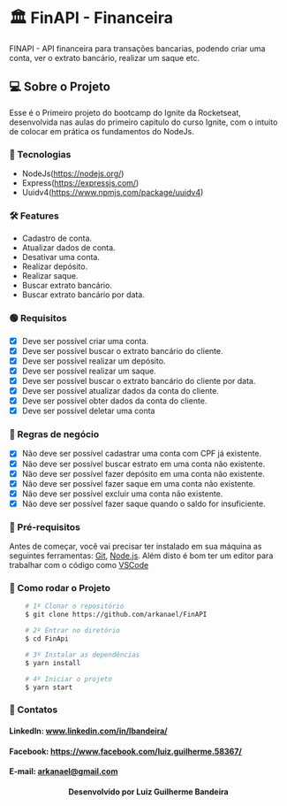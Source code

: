 # 🏛 FinAPI - Financeira
FINAPI - API financeira para transações bancarias, podendo criar uma conta, ver o extrato bancário,
realizar um saque etc.

## 💻 Sobre o Projeto
Esse é o Primeiro projeto do bootcamp do Ignite da Rocketseat, desenvolvida nas aulas do primeiro capitulo do curso Ignite, com o intuito de colocar em prática os fundamentos do NodeJs.

### 🧪 Tecnologias
- NodeJs(https://nodejs.org/)
- Express(https://expressjs.com/)
- Uuidv4(https://www.npmjs.com/package/uuidv4)

### 🛠 Features
- Cadastro de conta.
- Atualizar dados de conta.
- Desativar uma conta.
- Realizar depósito.
- Realizar saque.
- Buscar extrato bancário.
- Buscar extrato bancário por data.

### 🟢 Requisitos
- [x] Deve ser possível criar uma conta.
- [x] Deve ser possível buscar o extrato bancário do cliente.
- [x] Deve ser possível realizar um depósito.
- [x] Deve ser possível realizar um saque.
- [x] Deve ser possível buscar o extrato bancário do cliente por data.
- [x] Deve ser possível atualizar dados da conta do cliente.
- [x] Deve ser possível obter dados da conta do cliente.
- [x] Deve ser possível deletar uma conta

### 🔴 Regras de negócio
- [x] Não deve ser possível cadastrar uma conta com CPF já existente.
- [x] Não deve ser possível buscar estrato em uma conta não existente.
- [x] Não deve ser possível fazer depósito em uma conta não existente.
- [x] Não deve ser possível fazer saque em uma conta não existente.
- [x] Não deve ser possível excluir uma conta não existente.
- [x] Não deve ser possível fazer saque quando o saldo for insuficiente.

### 🎲 Pré-requisitos

Antes de começar, você vai precisar ter instalado em sua máquina as seguintes ferramentas:
[Git](https://git-scm.com), [Node.js](https://nodejs.org/en/). 
Além disto é bom ter um editor para trabalhar com o código como [VSCode](https://code.visualstudio.com/)


### 📌 Como rodar o Projeto
```bash
    # 1º Clonar o repositório
    $ git clone https://github.com/arkanael/FinAPI

    # 2º Entrar no diretório
    $ cd FinApi

    # 3º Instalar as dependências
    $ yarn install

    # 4º Iniciar o projeto
    $ yarn start
```

### 🚀 Contatos

<h4>LinkedIn: <a href="https://www.linkedin.com/in/lbandeira/">www.linkedin.com/in/lbandeira/</a></h4>
<h4>Facebook: <a href="https://www.facebook.com/luiz.guilherme.58367/">https://www.facebook.com/luiz.guilherme.58367/</a></h4>
<h4>E-mail: <a href="mailto://arkanael@gmailcom/">arkanael@gmail.com</a></h4>


<h4 align=center>Desenvolvido por Luiz Guilherme Bandeira</a></h4>
